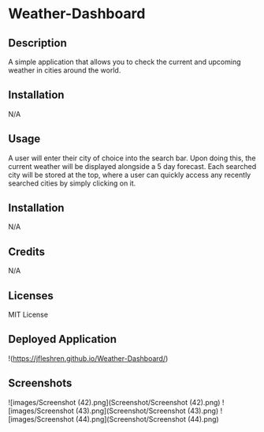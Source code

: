 # Weather-Dashboard

## Description

A simple application that allows you to check the current and upcoming weather in cities around the world.

## Installation

N/A

## Usage

A user will enter their city of choice into the search bar. Upon doing this, the current weather will be displayed alongside a 5 day forecast. Each searched city will be stored at the top, where a user
can quickly access any recently searched cities by simply clicking on it.

## Installation

N/A

## Credits

N/A

## Licenses

MIT License

## Deployed Application

!(https://jfleshren.github.io/Weather-Dashboard/)

## Screenshots

![images/Screenshot (42).png](Screenshot/Screenshot (42).png)
![images/Screenshot (43).png](Screenshot/Screenshot (43).png)
![images/Screenshot (44).png](Screenshot/Screenshot (44).png)



